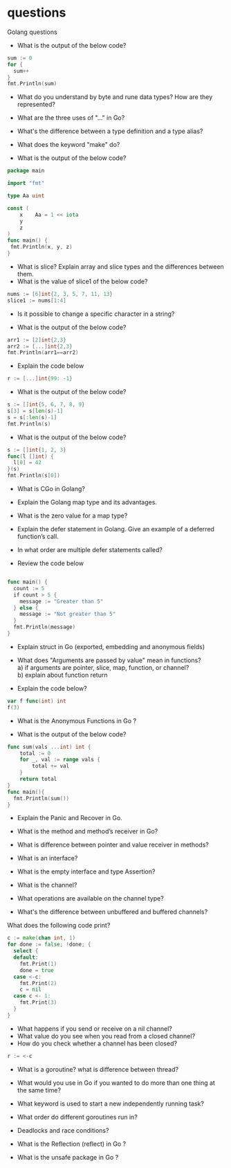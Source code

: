 # questions
Golang questions

- What is the output of the below code?
```Go
sum := 0
for {
  sum++ 
}
fmt.Println(sum) 
```

- What do you understand by byte and rune data types? How are they represented?
- What are the three uses of "..." in Go?  
- What's the difference between a type definition and a type alias?  
- What does the keyword "make" do?  

- What is the output of the below code?

```Go
package main  

import "fmt"  

type Aa uint

const (
	x    Aa = 1 << iota 
	y                      
	z                                    
)
func main() {  
 fmt.Println(x, y, z)  
}
```
- What is slice? Explain array and slice types and the differences between them.  
- What is the value of slice1 of the below code?  
```Go
nums := [6]int{2, 3, 5, 7, 11, 13}
slice1 := nums[1:4]
```

- Is it possible to change a specific character in a string?

- What is the output of the below code?
```Go
arr1 := [2]int{2,3}
arr2 := [...]int{2,3}
fmt.Println(arr1==arr2)
```

- Explain the code below
```Go
r := [...]int{99: -1}
```

- What is the output of the below code?
```Go
s := []int{5, 6, 7, 8, 9}
s[3] = s[len(s)-1]
s = s[:len(s)-1]
fmt.Println(s)
 ```
 
 - What is the output of the below code?
 ```Go
s := []int{1, 2, 3}
func(l []int) {
   l[0] = 42
}(s)
fmt.Println(s[0]) 
```

- What is CGo in Golang?

- Explain the Golang map type and its advantages.
- What is the zero value for a map type?

- Explain the defer statement in Golang. Give an example of a deferred function’s call.
- In what order are multiple defer statements called?

- Review the code below
```Go

func main() {
  count := 5
  if count > 5 {
    message := "Greater than 5"
  } else {
    message := "Not greater than 5"
  }
  fmt.Println(message)
}
```

- Explain struct in Go (exported, embedding and anonymous fields)

- What does "Arguments are passed by value" mean in functions?  
a) if arguments are pointer, slice, map, function, or channel?  
b) explain about function return

- Explain the code below?
```Go
var f func(int) int
f(3)
```

- What is the Anonymous Functions in Go ?

- What is the output of the below code?
```Go
func sum(vals ...int) int {
    total := 0
    for _, val := range vals {
        total += val
    }
    return total
}
func main(){
  fmt.Println(sum())
}
```
- Explain the Panic and Recover in Go.

- What is the method and method’s receiver in Go?
- What is difference between pointer and value receiver in methods?

- What is an interface? 
- What is the empty interface and type Assertion?

- What is the channel? 
- What operations are available on the channel type?
- What's the difference between unbuffered and buffered channels? 

What does the following code print?
```Go
c := make(chan int, 1)
for done := false; !done; {
  select {
  default:
    fmt.Print(1)
    done = true
  case <-c:
    fmt.Print(2)
    c = nil
  case c <- 1:
    fmt.Print(3)
  }
}
```


- What happens if you send or receive on a nil channel?
- What value do you see when you read from a closed channel?
- How do you check whether a channel has been closed?

```Go
r := <-c
```
- What is a goroutine? what is difference between thread?
- What would you use in Go if you wanted to do more than one thing at the same time?
- What keyword is used to start a new independently running task?
- What order do different goroutines run in?
- Deadlocks and race conditions?

- What is the Reflection (reflect) in Go ?

- What is the unsafe package in Go ?
